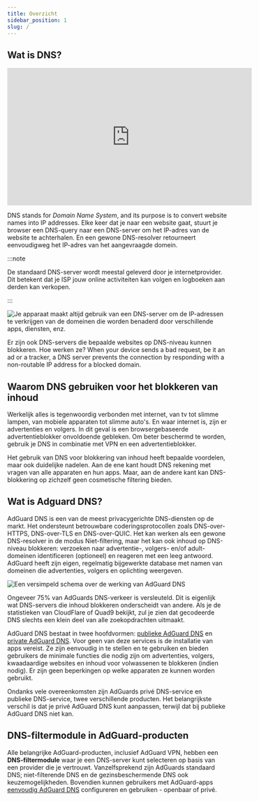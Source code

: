 ```yaml
---
title: Overzicht
sidebar_position: 1
slug: /
---
```


## Wat is DNS?

<iframe width="560" height="315" class="youtube-video" src="https://www.youtube-nocookie.com/embed/MSp7Ki03-LI" title="YouTube-videospeler" frameborder="0" allow="accelerometer; autoplay; clipboard-write; encrypted-media; gyroscope; picture-in-picture" allowfullscreen></iframe>

DNS stands for *Domain Name System*, and its purpose is to convert website names into IP addresses. Elke keer dat je naar een website gaat, stuurt je browser een DNS-query naar een DNS-server om het IP-adres van de website te achterhalen. En een gewone DNS-resolver retourneert eenvoudigweg het IP-adres van het aangevraagde domein.

:::note

De standaard DNS-server wordt meestal geleverd door je internetprovider. Dit betekent dat je ISP jouw online activiteiten kan volgen en logboeken aan derden kan verkopen.

:::

![Je apparaat maakt altijd gebruik van een DNS-server om de IP-adressen te verkrijgen van de domeinen die worden benaderd door verschillende apps, diensten, enz.](https://cdn.adtidy.org/content/blog/articles/dns-cbs/scr1.png)

Er zijn ook DNS-servers die bepaalde websites op DNS-niveau kunnen blokkeren. Hoe werken ze? When your device sends a bad request, be it an ad or a tracker, a DNS server prevents the connection by responding with a non-routable IP address for a blocked domain.

## Waarom DNS gebruiken voor het blokkeren van inhoud

Werkelijk alles is tegenwoordig verbonden met internet, van tv tot slimme lampen, van mobiele apparaten tot slimme auto's. En waar internet is, zijn er advertenties en volgers. In dit geval is een browsergebaseerde advertentieblokker onvoldoende gebleken. Om beter beschermd te worden, gebruik je DNS in combinatie met VPN en een advertentieblokker.

Het gebruik van DNS voor blokkering van inhoud heeft bepaalde voordelen, maar ook duidelijke nadelen. Aan de ene kant houdt DNS rekening met vragen van alle apparaten en hun apps. Maar, aan de andere kant kan DNS-blokkering op zichzelf geen cosmetische filtering bieden.

## Wat is Adguard DNS?

AdGuard DNS is een van de meest privacygerichte DNS-diensten op de markt. Het ondersteunt betrouwbare coderingsprotocollen zoals DNS-over-HTTPS, DNS-over-TLS en DNS-over-QUIC. Het kan werken als een gewone DNS-resolver in de modus Niet-filtering, maar het kan ook inhoud op DNS-niveau blokkeren: verzoeken naar advertentie-, volgers- en/of adult-domeinen identificeren (optioneel) en reageren met een leeg antwoord. AdGuard heeft zijn eigen, regelmatig bijgewerkte database met namen van domeinen die advertenties, volgers en oplichting weergeven.

![Een versimpeld schema over de werking van AdGuard DNS](https://cdn.adtidy.org/public/Adguard/Blog/scr2.png)

Ongeveer 75% van AdGuards DNS-verkeer is versleuteld. Dit is eigenlijk wat DNS-servers die inhoud blokkeren onderscheidt van andere. Als je de statistieken van CloudFlare of Quad9 bekijkt, zul je zien dat gecodeerde DNS slechts een klein deel van alle zoekopdrachten uitmaakt.

AdGuard DNS bestaat in twee hoofdvormen: [publieke AdGuard DNS](public-dns/overview) en [private AdGuard DNS](private-dns/overview). Voor geen van deze services is de installatie van apps vereist. Ze zijn eenvoudig in te stellen en te gebruiken en bieden gebruikers de minimale functies die nodig zijn om advertenties, volgers, kwaadaardige websites en inhoud voor volwassenen te blokkeren (indien nodig). Er zijn geen beperkingen op welke apparaten ze kunnen worden gebruikt.

Ondanks vele overeenkomsten zijn AdGuards privé DNS-service en publieke DNS-service, twee verschillende producten. Het belangrijkste verschil is dat je privé AdGuard DNS kunt aanpassen, terwijl dat bij publieke AdGuard DNS niet kan.

## DNS-filtermodule in AdGuard-producten

Alle belangrijke AdGuard-producten, inclusief AdGuard VPN, hebben een **DNS-filtermodule** waar je een DNS-server kunt selecteren op basis van een provider die je vertrouwt. Vanzelfsprekend zijn AdGuards standaard DNS; niet-filterende DNS en de gezinsbeschermende DNS ook keuzemogelijkheden. Bovendien kunnen gebruikers met AdGuard-apps [eenvoudig AdGuard DNS](https://adguard-dns.io/public-dns.html) configureren en gebruiken - openbaar of privé.
